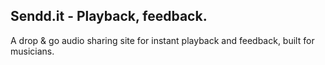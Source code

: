 ## Sendd.it - Playback, feedback.

A drop & go audio sharing site for instant playback and feedback, built for musicians.

